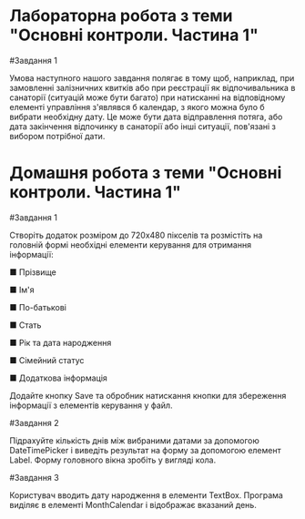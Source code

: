 # Лабораторна робота з теми "Основні контроли. Частина 1"

#Завдання 1

Умова наступного нашого завдання полягає в тому щоб, наприклад,
при замовленні залізничних квитків або при реєстрації як відпочивальника в санаторії (ситуацій може бути багато) при натисканні на відповідному елементі управління з'являвся б календар, з якого можна було б вибрати необхідну дату. Це
може бути дата відправлення потяга, або дата закінчення відпочинку в
санаторії або інші ситуації, пов'язані з вибором потрібної дати.


# Домашня робота з теми "Основні контроли. Частина 1"

#Завдання 1

Створіть додаток розміром до 720х480 пікселів та розмістіть
на головній формі необхідні елементи керування для отримання
інформації:

■ Прізвище

■ Ім'я

■ По-батькові

■ Стать

■ Рік та дата народження

■ Сімейний статус

■ Додаткова інформація

Додайте кнопку Save та обробник натискання кнопки для збереження інформації з елементів керування у файл.

#Завдання 2

Підрахуйте кількість днів між вибраними датами за допомогою DateTimePicker і виведіть результат на форму за допомогою
елемент Label. Форму головного вікна зробіть у вигляді кола.

#Завдання 3

Користувач вводить дату народження в елементи TextBox.
Програма виділяє в елементі MonthCalendar і відображає вказаний день.
